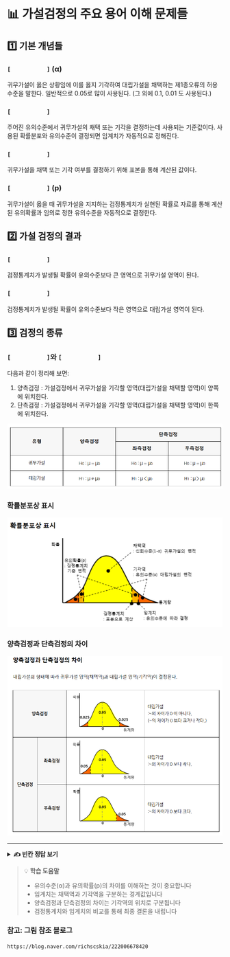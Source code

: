 # 📊 가설검정의 주요 용어 이해 문제들

## 1️⃣ 기본 개념들

### `[          ]` (α)
귀무가설이 옳은 상황임에 이를 옳지 기각하여 대립가설을 채택하는 제1종오류의 허용수준을 말한다. 일반적으로 0.05로 많이 사용된다. (그 외에 0.1, 0.01 도 사용된다.)

### `[          ]`
주어진 유의수준에서 귀무가설의 채택 또는 기각을 결정하는데 사용되는 기준값이다. 사용된 확률분포와 유의수준이 결정되면 임계치가 자동적으로 정해진다.

### `[          ]`
귀무가설을 채택 또는 기각 여부를 결정하기 위해 표본을 통해 계산된 값이다.

### `[          ]` (p)
귀무가설이 옳을 때 귀무가설을 지지하는 검정통계치가 실현된 확률로 자료를 통해 계산된 유의확률과 임의로 정한 유의수준을 자동적으로 결정한다.

## 2️⃣ 가설 검정의 결과

### `[          ]`
검정통계치가 발생될 확률이 유의수준보다 큰 영역으로 귀무가설 영역이 된다.

### `[          ]`
검정통계치가 발생될 확률이 유의수준보다 작은 영역으로 대립가설 영역이 된다.

## 3️⃣ 검정의 종류

### `[          ]`와 `[          ]`
다음과 같이 정리해 보면:
1) 양측검정 : 가설검정에서 귀무가설을 기각할 영역(대립가설을 채택할 영역)이 양쪽에 위치한다.
2) 단측검정 : 가설검정에서 귀무가설을 기각할 영역(대립가설을 채택할 영역)이 한쪽에 위치한다.

![검정 방법 비교](그림8.png)

### 확률분포상 표시
![확률분포도](그림9.png)

### 양측검정과 단측검정의 차이
![검정 유형 비교](그림10.png)

---

<details>
<summary><b>✍️ 빈칸 정답 보기</b></summary>

- 유의수준
- 임계치
- 검정통계치
- 유의확률
- 채택역
- 기각역
- 양측검정
- 단측검정

</details>

> 💡 **학습 도움말**
> - 유의수준(α)과 유의확률(p)의 차이를 이해하는 것이 중요합니다
> - 임계치는 채택역과 기각역을 구분하는 경계값입니다
> - 양측검정과 단측검정의 차이는 기각역의 위치로 구분됩니다
> - 검정통계치와 임계치의 비교를 통해 최종 결론을 내립니다   

### 참고: 그림 참조 블로그 
`https://blog.naver.com/richscskia/222006678420`

